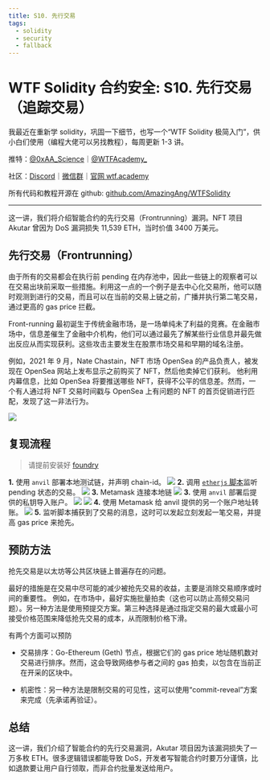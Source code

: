```yaml
---
title: S10. 先行交易
tags:
  - solidity
  - security
  - fallback
---
```


# WTF Solidity 合约安全: S10. 先行交易（追踪交易）

我最近在重新学 solidity，巩固一下细节，也写一个“WTF Solidity 极简入门”，供小白们使用（编程大佬可以另找教程），每周更新 1-3 讲。

推特：[@0xAA_Science](https://twitter.com/0xAA_Science)｜[@WTFAcademy\_](https://twitter.com/WTFAcademy_)

社区：[Discord](https://discord.wtf.academy)｜[微信群](https://docs.google.com/forms/d/e/1FAIpQLSe4KGT8Sh6sJ7hedQRuIYirOoZK_85miz3dw7vA1-YjodgJ-A/viewform?usp=sf_link)｜[官网 wtf.academy](https://wtf.academy)

所有代码和教程开源在 github: [github.com/AmazingAng/WTFSolidity](https://github.com/AmazingAng/WTFSolidity)

---

这一讲，我们将介绍智能合约的先行交易（Frontrunning）漏洞。NFT 项目 Akutar 曾因为 DoS 漏洞损失 11,539 ETH，当时价值 3400 万美元。

## 先行交易（Frontrunning）

由于所有的交易都会在执行前 pending 在内存池中，因此一些链上的观察者可以在交易出块前采取一些措施。利用这一点的一个例子是去中心化交易所，他可以随时观测到进行的交易，而且可以在当前的交易上链之前，广播并执行第二笔交易，通过更高的 gas price 拦截。

Front-running 最初诞生于传统金融市场，是一场单纯未了利益的竞赛。在金融市场中，信息差催生了金融中介机构，他们可以通过最先了解某些行业信息并最先做出反应从而实现获利。这些攻击主要发生在股票市场交易和早期的域名注册。

例如，2021 年 9 月，Nate Chastain，NFT 市场 OpenSea 的产品负责人，被发现在 OpenSea 网站上发布显示之前购买了 NFT，然后他卖掉它们获利。
他利用内幕信息，比如 OpenSea 将要推送哪些 NFT，获得不公平的信息差。然而，一个有人通过将 NFT 交易时间戳与 OpenSea 上有问题的 NFT 的首页促销进行匹配，发现了这一非法行为。

![](./img/S10-1.png)

## 复现流程

> 请提前安装好 [foundry](https://book.getfoundry.sh/getting-started/installation)

**1.** 使用 `anvil` 部署本地测试链，并声明 chain-id。
![](./img/S10-2.png)
**2.** 调用 [`etherjs` 脚本](./js/index.js)监听 pending 状态的交易。
![](./img/S10-3.png)
**3.** Metamask 连接本地链
![](./img/S10-4.png)
**3.** 使用 `anvil` 部署后提供的私钥导入账户。
![](./img/S10-5.png)
![](./img/S10-6.png)
**4.** 使用 Metamask 给 anvil 提供的另一个账户地址转账。
![](./img/S09-4.png)
**5.** 监听脚本捕获到了交易的消息，这时可以发起立刻发起一笔交易，并提高 gas price 来抢先。

## 预防方法

抢先交易是以太坊等公共区块链上普遍存在的问题。

最好的措施是在交易中尽可能的减少被抢先交易的收益，主要是消除交易顺序或时间的重要性。
例如，在市场中，最好实施批量拍卖（这也可以防止高频交易问题）。另一种方法是使用预提交方案。第三种选择是通过指定交易的最大或最小可接受价格范围来降低抢先交易的成本，从而限制价格下滑。

有两个方面可以预防

- 交易排序：Go-Ethereum (Geth) 节点，根据它们的 gas price 地址随机数对交易进行排序。然而，这会导致网络参与者之间的 gas 拍卖，以包含在当前正在开采的区块中。

- 机密性：另一种方法是限制交易的可见性，这可以使用“commit-reveal”方案来完成（先承诺再验证）。

## 总结

这一讲，我们介绍了智能合约的先行交易漏洞，Akutar 项目因为该漏洞损失了一万多枚 ETH。很多逻辑错误都能导致 DoS，开发者写智能合约时要万分谨慎，比如退款要让用户自行领取，而非合约批量发送给用户。
